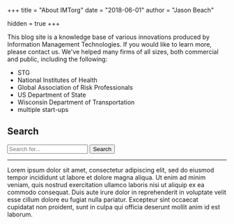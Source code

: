 
+++
title = "About IMTorg"
date = "2018-06-01"
author = "Jason Beach"

hidden = true
+++

This blog site is a knowledge base of various innovations produced by Information Management Technologies.  If you would like to learn more, please contact us.  We've helped many firms of all sizes, both commercial and public, including the following:

* STG
* National Institutes of Health
* Global Association of Risk Professionals
* US Department of State
* Wisconsin Department of Transportation
* multiple start-ups 

## Search


<div class="input-group">
      <input type="text" class="form-control" id="search-field" placeholder="Search for..." />
      <span class="input-group-btn">
        <button class="btn btn-default" type="button" id="search-button">Search</button>
      </span>
    </div>
    <!-- /input-group -->
    <p style="text-align:right; font-size:10px;" id="found"></p>
    <hr/>
    <div id="results"></div>
  </div>

Lorem ipsum dolor sit amet, consectetur adipiscing elit, sed do eiusmod tempor incididunt ut labore et dolore magna aliqua. Ut enim ad minim veniam, quis nostrud exercitation ullamco laboris nisi ut aliquip ex ea commodo consequat. Duis aute irure dolor in reprehenderit in voluptate velit esse cillum dolore eu fugiat nulla pariatur. Excepteur sint occaecat cupidatat non proident, sunt in culpa qui officia deserunt mollit anim id est laborum.
